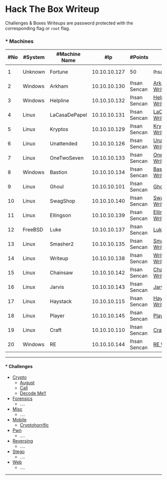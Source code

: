 # Hack The Box Writeup

Challenges & Boxes Writeups are password protected with the corresponding flag or ```root``` flag.

### * Machines
|#No|#System|#Machine Name|#Ip|#Points|#Writer|#Writeup|
|------|------|------|------|------|------|------|
|1|Unknown|Fortune|10.10.10.127|50|Ihsan Sencan|[Fortune Writeup](#)|
|2|Windows|Arkham|10.10.10.130|Ihsan Sencan|[Arkham Writeup](#)|
|3|Windows|Helpline|10.10.10.132|Ihsan Sencan|[Helpline Writeup](#)|
|4|Linux|LaCasaDePapel|10.10.10.131|Ihsan Sencan|[LaCasaDePapel Writeup](#)|
|5|Linux|Kryptos|10.10.10.129|Ihsan Sencan|[Kryptos Writeup](#)|
|6|Linux|Unattended|10.10.10.126|Ihsan Sencan|[Unattended Writeup](#)|
|7|Linux|OneTwoSeven|10.10.10.133|Ihsan Sencan|[OneTwoSeven Writeup](#)|
|8|Windows|Bastion|10.10.10.134|Ihsan Sencan|[Bastion Writeup](#)|
|9|Linux|Ghoul|10.10.10.101|Ihsan Sencan|[Ghoul Writeup](#)|
|10|Linux|SwagShop|10.10.10.140|Ihsan Sencan|[SwagShop Writeup](#)|
|11|Linux|Ellingson|10.10.10.139|Ihsan Sencan|[Ellingson Writeup](#)|
|12|FreeBSD|Luke|10.10.10.137|Ihsan Sencan|[Luke Writeup](#)|
|13|Linux|Smasher2|10.10.10.135|Ihsan Sencan|[Smasher2 Writeup](#)|
|14|Linux|Writeup|10.10.10.138|Ihsan Sencan|[Writeup Writeup](#)|
|15|Linux|Chainsaw|10.10.10.142|Ihsan Sencan|[Chainsaw Writeup](#)|
|16|Linux|Jarvis|10.10.10.143|Ihsan Sencan|[Jarvis Writeup](#)|
|17|Linux|Haystack|10.10.10.115|Ihsan Sencan|[Haystack Writeup](#)|
|18|Linux|Player|10.10.10.145|Ihsan Sencan|[Player Writeup](#)|
|19|Linux|Craft|10.10.10.110|Ihsan Sencan|[Craft Writeup](#)|
|20|Windows|RE|10.10.10.144|Ihsan Sencan|[RE Writeup](#)|

------------

#### * Challenges
  * [Crypto](https://github.com/ihsansencan/HackTheBox/tree/master/Challenges/Crypto)
    * [August](https://github.com/ihsansencan/HackTheBox/raw/master/Challenges/Crypto/August_IhsanSencan.pdf)
    * [Call](https://github.com/ihsansencan/HackTheBox/raw/master/Challenges/Crypto/Call_IhsanSencan.pdf)
    * [Decode Me!!](https://github.com/ihsansencan/HackTheBox/raw/master/Challenges/Crypto/Decode_Me_IhsanSencan.pdf)
  * [Forensics](https://github.com/ihsansencan/HackTheBox/tree/master/Challenges/Forensics)
    * ....
  * [Misc](https://github.com/ihsansencan/HackTheBox/tree/master/Challenges/Misc)
    * ....
  * [Mobile](https://github.com/ihsansencan/HackTheBox/tree/master/Challenges/Mobile)
    * [Cryptohorrific](https://github.com/ihsansencan/HackTheBox/raw/master/Challenges/Mobile/Cryptohorrific_IhsanSencan.pdf)
  * [Pwn](https://github.com/ihsansencan/HackTheBox/tree/master/Challenges/Pwn)
    * ....
  * [Reversing](https://github.com/ihsansencan/HackTheBox/tree/master/Challenges/Reversing)
    * ....
  * [Stego](https://github.com/ihsansencan/HackTheBox/tree/master/Challenges/Stego)
    * ....
  * [Web](https://github.com/ihsansencan/HackTheBox/tree/master/Challenges/Web)
    * ....
------------
